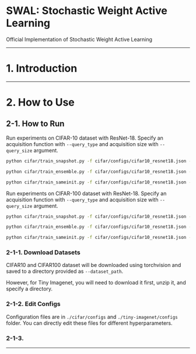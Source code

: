 # SWAL: Stochastic Weight Active Learning

Official Implementation of Stochastic Weight Active Learning

---

# 1. Introduction

---

# 2. How to Use

## 2-1. How to Run

Run experiments on CIFAR-10 dataset with ResNet-18. Specify an acquisition function with `--query_type` and acquisition size with `--query_size` argument.

```bash
python cifar/train_snapshot.py -f cifar/configs/cifar10_resnet18.json --query_type vr --query_size 500

python cifar/train_ensemble.py -f cifar/configs/cifar10_resnet18.json --query_type vr --query_size 500

python cifar/train_sameinit.py -f cifar/configs/cifar10_resnet18.json --query_type vr --query_size 500
```

Run experiments on CIFAR-100 dataset with ResNet-18. Specify an acquisition function with `--query_type` and acquisition size with `--query_size` argument.

```bash
python cifar/train_snapshot.py -f cifar/configs/cifar10_resnet18.json --query_type vr --query_size 500

python cifar/train_ensemble.py -f cifar/configs/cifar10_resnet18.json --query_type vr --query_size 500

python cifar/train_sameinit.py -f cifar/configs/cifar10_resnet18.json --query_type vr --query_size 500
```


### 2-1-1. Download Datasets

CIFAR10 and CIFAR100 dataset will be downloaded using torchvision and saved to a directory provided as `--dataset_path`.

However, for Tiny Imagenet, you will need to download it first, unzip it, and specify a directory.

### 2-1-2. Edit Configs

Configuration files are in `./cifar/configs` and `./tiny-imagenet/configs` folder. You can directly edit these files for different hyperparameters. 

### 2-1-3. 



---